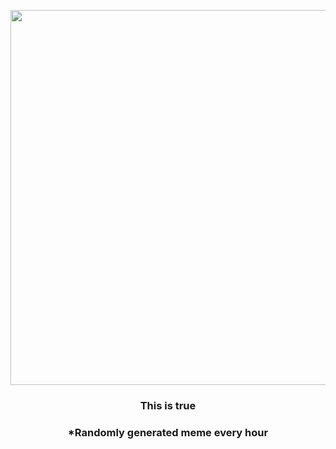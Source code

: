 <p align="center">
        <img src="https://i.redd.it/57nshswhv1n91.jpg" width="600" height="600">
        </p>
        <h3 align="center">This is true</h3>
        <h3 align="center">*Randomly generated meme every hour</h3>
    